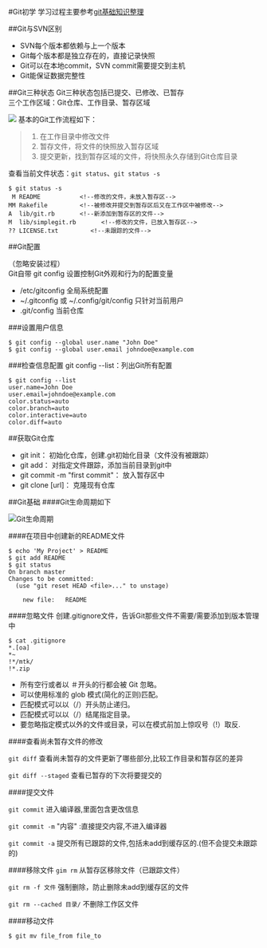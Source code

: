 #Git初学
 学习过程主要参考[git基础知识整理](https://www.shiyanlou.com/questions/2999)

##Git与SVN区别
* SVN每个版本都依赖与上一个版本
* Git每个版本都是独立存在的，直接记录快照
* Git可以在本地commit，SVN commit需要提交到主机
* Git能保证数据完整性

##Git三种状态
Git三种状态包括已提交、已修改、已暂存<br/>
三个工作区域：Git仓库、工作目录、暂存区域

![](https://git-scm.com/book/en/v2/images/areas.png)
基本的Git工作流程如下：<br/>
>1. 在工作目录中修改文件
>2. 暂存文件，将文件的快照放入暂存区域
>3. 提交更新，找到暂存区域的文件，将快照永久存储到Git仓库目录 

查看当前文件状态：`git status`、`git status -s`

```
$ git status -s
 M README			<!--修改的文件，未放入暂存区-->
MM Rakefile			<!--被修改并提交到暂存区后又在工作区中被修改-->
A  lib/git.rb       <!--新添加到暂存区的文件-->
M  lib/simplegit.rb       <!--修改的文件，已放入暂存区-->
?? LICENSE.txt         <!--未跟踪的文件-->
```
##Git配置

（忽略安装过程）<br/>
Git自带 git config 设置控制Git外观和行为的配置变量<br/>

* /etc/gitconfig 全局系统配置
* ~/.gitconfig 或 ~/.config/git/config 只针对当前用户
* .git/config 当前仓库

###设置用户信息
```
$ git config --global user.name "John Doe"
$ git config --global user.email johndoe@example.com
```
###检查信息配置
git config --list：列出Git所有配置

```
$ git config --list
user.name=John Doe
user.email=johndoe@example.com
color.status=auto
color.branch=auto
color.interactive=auto
color.diff=auto
```

##获取Git仓库

* git init： 初始化仓库，创建.git初始化目录（文件没有被跟踪）
* git add： 对指定文件跟踪，添加当前目录到git中
* git commit -m "first commit"： 放入暂存区中
* git clone [url]： 克隆现有仓库

##Git基础
####Git生命周期如下

![Git生命周期](https://git-scm.com/book/en/v2/images/lifecycle.png)

####在项目中创建新的README文件

```
$ echo 'My Project' > README
$ git add README
$ git status
On branch master
Changes to be committed:
  (use "git reset HEAD <file>..." to unstage)

    new file:   README
```

####忽略文件
创建.gitignore文件，告诉Git那些文件不需要/需要添加到版本管理中

```
$ cat .gitignore
*.[oa]
*~
!*/mtk/
!*.zip
```

* 所有空行或者以 ＃开头的行都会被 Git 忽略。
* 可以使用标准的 glob 模式(简化的正则)匹配。
* 匹配模式可以以（/）开头防止递归。
* 匹配模式可以以（/）结尾指定目录。
* 要忽略指定模式以外的文件或目录，可以在模式前加上惊叹号（!）取反.

####查看尚未暂存文件的修改

`git diff` 查看尚未暂存的文件更新了哪些部分,比较工作目录和暂存区的差异

`git diff --staged` 查看已暂存的下次将要提交的

####提交文件

`git commit`  进入编译器,里面包含更改信息

`git commit -m` "内容" :直接提交内容,不进入编译器

`git commit -a` 提交所有已跟踪的文件,包括未add到缓存区的.(但不会提交未跟踪的)

####移除文件
`gim rm` 从暂存区移除文件（已跟踪文件）

`git rm -f 文件` 强制删除，防止删除未add到缓存区的文件

`git rm --cached 目录/` 不删除工作区文件

####移动文件

`$ git mv file_from file_to`




